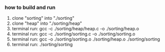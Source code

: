 ### how to build and run
1. clone "sorting" into "./sorting"
2. clone "heap" into  "./sorting/heap"
3. terminal run: gcc -c ./sorting/heap/heap.c -o ./sorting/heap.o
4. terminal run: gcc -c ./sorting/sorting.c -o ./sorting/sorting.o
5. terminal run: gcc -o ./sorting/sorting.o ./sorting/heap.o ./sorting/sorting
6. terminal run: ./sorting/sorting